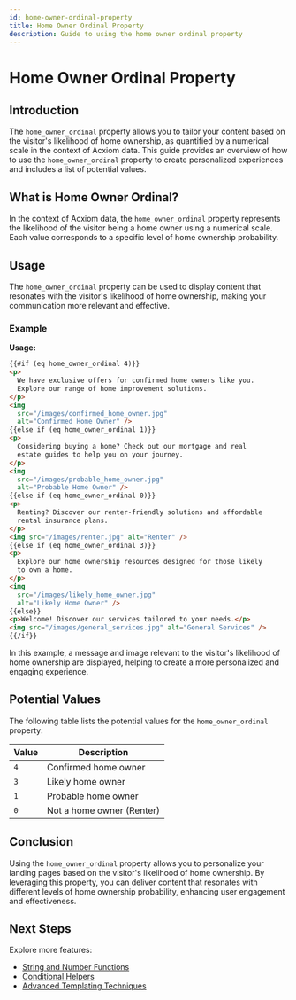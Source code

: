```yaml
---
id: home-owner-ordinal-property
title: Home Owner Ordinal Property
description: Guide to using the home owner ordinal property
---
```


# Home Owner Ordinal Property

## Introduction

The `home_owner_ordinal` property allows you to tailor your content based on the visitor's likelihood of home ownership, as quantified by a numerical scale in the context of Acxiom data. This guide provides an overview of how to use the `home_owner_ordinal` property to create personalized experiences and includes a list of potential values.

## What is Home Owner Ordinal?

In the context of Acxiom data, the `home_owner_ordinal` property represents the likelihood of the visitor being a home owner using a numerical scale. Each value corresponds to a specific level of home ownership probability.

## Usage

The `home_owner_ordinal` property can be used to display content that resonates with the visitor's likelihood of home ownership, making your communication more relevant and effective.

### Example

**Usage:**

```html
{{#if (eq home_owner_ordinal 4)}}
<p>
  We have exclusive offers for confirmed home owners like you.
  Explore our range of home improvement solutions.
</p>
<img
  src="/images/confirmed_home_owner.jpg"
  alt="Confirmed Home Owner" />
{{else if (eq home_owner_ordinal 1)}}
<p>
  Considering buying a home? Check out our mortgage and real
  estate guides to help you on your journey.
</p>
<img
  src="/images/probable_home_owner.jpg"
  alt="Probable Home Owner" />
{{else if (eq home_owner_ordinal 0)}}
<p>
  Renting? Discover our renter-friendly solutions and affordable
  rental insurance plans.
</p>
<img src="/images/renter.jpg" alt="Renter" />
{{else if (eq home_owner_ordinal 3)}}
<p>
  Explore our home ownership resources designed for those likely
  to own a home.
</p>
<img
  src="/images/likely_home_owner.jpg"
  alt="Likely Home Owner" />
{{else}}
<p>Welcome! Discover our services tailored to your needs.</p>
<img src="/images/general_services.jpg" alt="General Services" />
{{/if}}
```

In this example, a message and image relevant to the visitor's likelihood of home ownership are displayed, helping to create a more personalized and engaging experience.

## Potential Values

The following table lists the potential values for the `home_owner_ordinal` property:

| Value | Description               |
| ----- | ------------------------- |
| `4`   | Confirmed home owner      |
| `3`   | Likely home owner         |
| `1`   | Probable home owner       |
| `0`   | Not a home owner (Renter) |

## Conclusion

Using the `home_owner_ordinal` property allows you to personalize your landing pages based on the visitor's likelihood of home ownership. By leveraging this property, you can deliver content that resonates with different levels of home ownership probability, enhancing user engagement and effectiveness.

## Next Steps

Explore more features:

- [String and Number Functions](/docs/personalization/hero-string-number-functions)
- [Conditional Helpers](/docs/personalization/hero-conditional-helpers)
- [Advanced Templating Techniques](/docs/personalization/hero-advanced-techniques)
